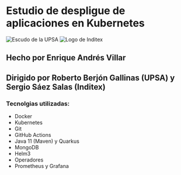 # Estudio de despligue de aplicaciones en Kubernetes
![Escudo de la UPSA](https://upsa.enclaveformacion.com/pluginfile.php/1/theme_moove/logo/1674323494/UPSA%20HORIZONTAL%20%28PLATAFORMA%29.png) 
![Logo de Inditex](https://upload.wikimedia.org/wikipedia/commons/thumb/3/35/Inditex_logo_black.svg/799px-Inditex_logo_black.svg.png)

## Hecho por Enrique Andrés Villar 
## Dirigido por Roberto Berjón Gallinas (UPSA) y Sergio Sáez Salas (Inditex)

### Tecnolgias utilizadas:
- Docker 
- Kubernetes
- Git
- GitHub Actions
- Java 11 (Maven) y Quarkus
- MongoDB
- Helm3
- Operadores
- Prometheus y Grafana